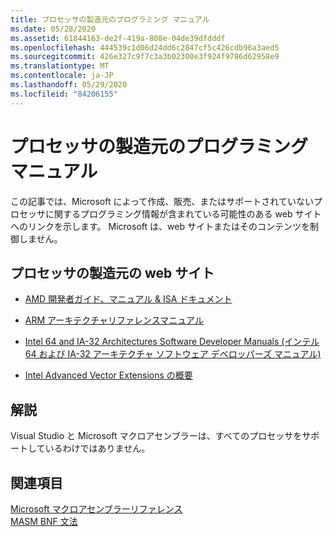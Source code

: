 ```yaml
---
title: プロセッサの製造元のプログラミング マニュアル
ms.date: 05/28/2020
ms.assetid: 61844163-de2f-419a-808e-04de39dfdddf
ms.openlocfilehash: 444539c1d06d24dd6c2847cf5c426cdb96a3aed5
ms.sourcegitcommit: 426e327c9f7c3a3b02300e3f924f9786d62958e9
ms.translationtype: MT
ms.contentlocale: ja-JP
ms.lasthandoff: 05/29/2020
ms.locfileid: "84206155"
---
```

# <a name="processor-manufacturer-programming-manuals"></a>プロセッサの製造元のプログラミング マニュアル

この記事では、Microsoft によって作成、販売、またはサポートされていないプロセッサに関するプログラミング情報が含まれている可能性のある web サイトへのリンクを示します。 Microsoft は、web サイトまたはそのコンテンツを制御しません。

## <a name="processor-manufacturer-websites"></a>プロセッサの製造元の web サイト

- [AMD 開発者ガイド、マニュアル & ISA ドキュメント](https://developer.amd.com/resources/developer-guides-manuals/)

- [ARM アーキテクチャリファレンスマニュアル](https://developer.arm.com/docs/ddi0487/fb)

- [Intel 64 and IA-32 Architectures Software Developer Manuals (インテル 64 および IA-32 アーキテクチャ ソフトウェア デベロッパーズ マニュアル)](https://software.intel.com/articles/intel-sdm)

- [Intel Advanced Vector Extensions の概要](https://software.intel.com/articles/introduction-to-intel-advanced-vector-extensions)

## <a name="remarks"></a>解説

Visual Studio と Microsoft マクロアセンブラーは、すべてのプロセッサをサポートしているわけではありません。

## <a name="see-also"></a>関連項目

[Microsoft マクロアセンブラーリファレンス](microsoft-macro-assembler-reference.md)\
[MASM BNF 文法](masm-bnf-grammar.md)
